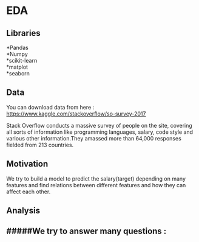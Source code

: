 # EDA
## Libraries

*Pandas<br/>
*Numpy<br/>
*scikit-learn<br/>
*matplot<br/>
*seaborn<br/>

## Data

You can download data from here : https://www.kaggle.com/stackoverflow/so-survey-2017 <br/>

Stack Overflow conducts a massive survey of people on the site, covering all sorts of information like programming languages, salary, code style and various other information.They amassed more than 64,000 responses fielded from 213 countries.

## Motivation

We try to build a model to predict the salary(target) depending on many features and find relations between different features and how they can affect each other.


## Analysis

#####We try to answer many questions : 
-

